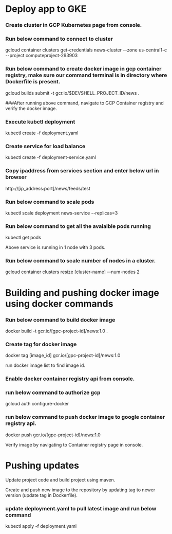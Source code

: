 # Deploy app to GKE

### Create cluster in GCP Kubernetes page from console.

### Run below command to connect to cluster
gcloud container clusters get-credentials news-cluster --zone us-central1-c --project computeproject-293903

### Run below command to create docker image in gcp container registry, make sure our command terminal is in directory where Dockerfile is present.
gcloud builds submit -t gcr.io/$DEVSHELL_PROJECT_ID/news . 

###After running above command, navigate to GCP Container registry and verify the docker image.

### Execute kubctl deployment
kubectl create -f deployment.yaml

### Create service for load balance
kubectl create -f deployment-service.yaml

### Copy ipaddress from services section and enter below url in browser
http://[ip_address:port]/news/feeds/test

### Run below command to scale pods
kubectl scale deployment news-service --replicas=3

### Run below command to get all the avaialble pods running
kubectl get pods

Above service is running in 1 node with 3 pods.

### Run below command to scale number of nodes in a cluster.
gcloud container clusters resize [cluster-name] --num-nodes 2



# Building and pushing docker image using docker commands

### Run below command to build docker image
docker build -t gcr.io/[gpc-project-id]/news:1.0 .

### Create tag for docker image
docker tag [image_id] gcr.io/[gpc-project-id]/news:1.0

run docker image list to find image id.

### Enable docker container registry api from console.

### run below command to authorize gcp
gcloud auth configure-docker

### run below command to push docker image to google container registry api.
docker push gcr.io/[gpc-project-id]/news:1.0

Verify image by navigating to Container registry page in console.


# Pushing updates

Update project code and build project using maven.

Create and push new image to the repository by updating tag to newer version (update tag in Dockerfile).

### update deployment.yaml to pull latest image and run below command
kubectl apply -f deployment.yaml